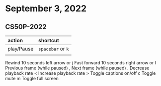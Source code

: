 # September 3, 2022

## CS50P-2022

| action     | shortcut          |
|:-----------|:------------------|
| play/Pause | `spacebar` or `k` |
|       |               |

Rewind 10 seconds	left arrow or j
Fast forward 10 seconds	right arrow or l
Previous frame (while paused)	,
Next frame (while paused)	.
Decrease playback rate	<
Increase playback rate	>
Toggle captions on/off	c
Toggle mute	m
Toggle full screen